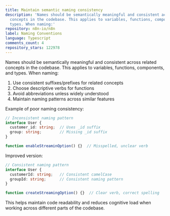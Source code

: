 ```yaml
---
title: Maintain semantic naming consistency
description: 'Names should be semantically meaningful and consistent across related
  concepts in the codebase. This applies to variables, functions, components, and
  types. When naming:'
repository: n8n-io/n8n
label: Naming Conventions
language: Typescript
comments_count: 4
repository_stars: 122978
---
```


Names should be semantically meaningful and consistent across related concepts in the codebase. This applies to variables, functions, components, and types. When naming:

1. Use consistent suffixes/prefixes for related concepts
2. Choose descriptive verbs for functions
3. Avoid abbreviations unless widely understood
4. Maintain naming patterns across similar features

Example of poor naming consistency:
```typescript
// Inconsistent naming pattern
interface User {
  customer_id: string;  // Uses _id suffix
  group: string;        // Missing _id suffix
}

function enableStreaminOption() {}  // Misspelled, unclear verb
```

Improved version:
```typescript
// Consistent naming pattern
interface User {
  customerId: string;   // Consistent camelCase
  groupId: string;      // Consistent naming pattern
}

function createStreamingOption() {}  // Clear verb, correct spelling
```

This helps maintain code readability and reduces cognitive load when working across different parts of the codebase.